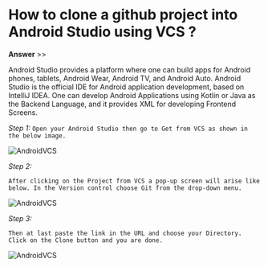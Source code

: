# How to clone a github project into Android Studio using VCS ?
**Answer** >>
>
Android Studio provides a platform where one can build apps for Android phones, tablets, Android Wear, Android TV, and Android Auto. Android Studio is the official IDE for Android application development, based on IntelliJ IDEA. One can develop Android Applications using Kotlin or Java as the Backend Language, and it provides XML for developing Frontend Screens. 

*Step 1:*
```Open your Android Studio then go to Get from VCS as shown in the below image.```

![AndroidVCS](AndroidVcs1.png)

*Step 2:*
```
After clicking on the Project from VCS a pop-up screen will arise like below. In the Version control choose Git from the drop-down menu.
```

![AndroidVCS](AndroidvCs2.png)

*Step 3:*
```
Then at last paste the link in the URL and choose your Directory. Click on the Clone button and you are done.
```

![AndroidVCS](AndroidVCS.png)
